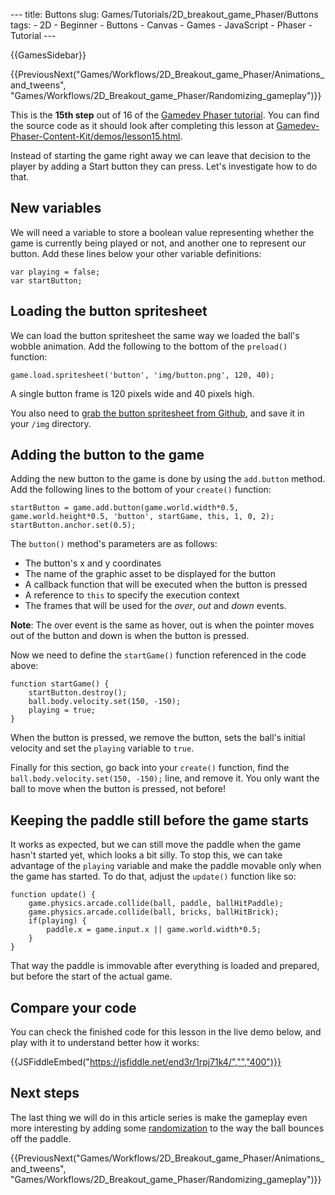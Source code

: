 --- title: Buttons slug: Games/Tutorials/2D_breakout_game_Phaser/Buttons tags: - 2D - Beginner - Buttons - Canvas - Games - JavaScript - Phaser - Tutorial ---

{{GamesSidebar}}

{{PreviousNext("Games/Workflows/2D\_Breakout\_game\_Phaser/Animations\_and\_tweens", "Games/Workflows/2D\_Breakout\_game\_Phaser/Randomizing\_gameplay")}}

This is the **15th step** out of 16 of the [Gamedev Phaser tutorial](/en-US/docs/Games/Tutorials/2D_breakout_game_Phaser). You can find the source code as it should look after completing this lesson at [Gamedev-Phaser-Content-Kit/demos/lesson15.html](https://github.com/end3r/Gamedev-Phaser-Content-Kit/blob/gh-pages/demos/lesson15.html).

<span class="seoSummary">Instead of starting the game right away we can leave that decision to the player by adding a Start button they can press. Let's investigate how to do that.</span>

## New variables

We will need a variable to store a boolean value representing whether the game is currently being played or not, and another one to represent our button. Add these lines below your other variable definitions:

    var playing = false;
    var startButton;

## Loading the button spritesheet

We can load the button spritesheet the same way we loaded the ball's wobble animation. Add the following to the bottom of the `preload()` function:

    game.load.spritesheet('button', 'img/button.png', 120, 40);

A single button frame is 120 pixels wide and 40 pixels high.

You also need to [grab the button spritesheet from Github](https://github.com/end3r/Gamedev-Phaser-Content-Kit/blob/gh-pages/demos/img/button.png), and save it in your `/img` directory.

## Adding the button to the game

Adding the new button to the game is done by using the `add.button` method. Add the following lines to the bottom of your `create()` function:

    startButton = game.add.button(game.world.width*0.5, game.world.height*0.5, 'button', startGame, this, 1, 0, 2);
    startButton.anchor.set(0.5);

The `button()` method's parameters are as follows:

- The button's x and y coordinates
- The name of the graphic asset to be displayed for the button
- A callback function that will be executed when the button is pressed
- A reference to `this` to specify the execution context
- The frames that will be used for the _over_, _out_ and _down_ events.

**Note**: The over event is the same as hover, out is when the pointer moves out of the button and down is when the button is pressed.

Now we need to define the `startGame()` function referenced in the code above:

    function startGame() {
        startButton.destroy();
        ball.body.velocity.set(150, -150);
        playing = true;
    }

When the button is pressed, we remove the button, sets the ball's initial velocity and set the `playing` variable to `true`.

Finally for this section, go back into your `create()` function, find the `ball.body.velocity.set(150, -150);` line, and remove it. You only want the ball to move when the button is pressed, not before!

## Keeping the paddle still before the game starts

It works as expected, but we can still move the paddle when the game hasn't started yet, which looks a bit silly. To stop this, we can take advantage of the `playing` variable and make the paddle movable only when the game has started. To do that, adjust the `update()` function like so:

    function update() {
        game.physics.arcade.collide(ball, paddle, ballHitPaddle);
        game.physics.arcade.collide(ball, bricks, ballHitBrick);
        if(playing) {
            paddle.x = game.input.x || game.world.width*0.5;
        }
    }

That way the paddle is immovable after everything is loaded and prepared, but before the start of the actual game.

## Compare your code

You can check the finished code for this lesson in the live demo below, and play with it to understand better how it works:

{{JSFiddleEmbed("https://jsfiddle.net/end3r/1rpj71k4/","","400")}}

## Next steps

The last thing we will do in this article series is make the gameplay even more interesting by adding some [randomization](/en-US/docs/Games/Tutorials/2D_breakout_game_Phaser/Randomizing_gameplay) to the way the ball bounces off the paddle.

{{PreviousNext("Games/Workflows/2D\_Breakout\_game\_Phaser/Animations\_and\_tweens", "Games/Workflows/2D\_Breakout\_game\_Phaser/Randomizing\_gameplay")}}
